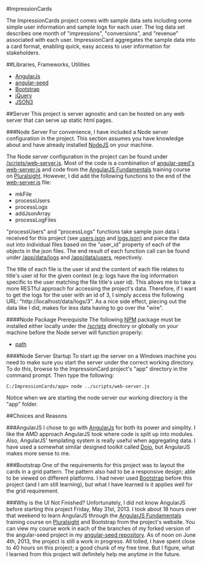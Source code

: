 #ImpressionCards

The ImpressionCards project comes with sample data sets including some simple user information and sample
logs for each user. The log data set describes one month of "impressions", "conversions", and "revenue" associated with
each user. ImpressionCard aggregates the sample data into a card format, enabling quick, easy access to
user information for stakeholders.

##Libraries, Frameworks, Utilities
- [AngularJs](http://angularjs.org/)
- [angular-seed](https://github.com/angular/angular-seed)
- [Bootstrap](http://twitter.github.io/bootstrap/)
- [jQuery](http://jquery.com/)
- [JSON3](https://github.com/bestiejs/json3)

##Server
This project is server agnostic and can be hosted on any web server that can serve up static html pages.

###Node Server
For convenience, I have included a Node server configuration in the project. This section assumes you have knowledge
about and have already installed [NodeJS](http://nodejs.org/) on your machine.

The Node server configuration in the project can be found under
[/scripts/web-server.js](https://github.com/decoy31/ImpressionCards/blob/master/scripts/web-server.js). Most of the
code is a combination of
[angular-seed's web-server.js](https://github.com/angular/angular-seed/blob/master/scripts/web-server.js) and code from
the [AngularJS Fundamentals](http://pluralsight.com/training/Courses/TableOfContents/angularjs-fundamentals) training
course on [Pluralsight](http://pluralsight.com/). However, I did add the following functions to the end of the
[web-server.js](https://github.com/decoy31/ImpressionCards/blob/master/scripts/web-server.js) file:

- mkFile
- processUsers
- processLogs
- addJsonArray
- processLogFiles

"processUsers" and "processLogs" functions take sample json data I received for this project (see
[users.json](https://github.com/decoy31/ImpressionCards/blob/master/app/data/users.json) and
[logs.json](https://github.com/decoy31/ImpressionCards/blob/master/app/data/logs.json)) and piece the data out into
individual files based on the "user_id" property of each of the objects in the json files. The end result of each
function call can be found under [/app/data/logs](https://github.com/decoy31/ImpressionCards/tree/master/app/data/logs)
and [/app/data/users](https://github.com/decoy31/ImpressionCards/tree/master/app/data/users), repectively.

The title of each file is the user id and the content of each file relates to title's user id for the given context
(e.g: logs have the log information specific to the user matching the file title's user id). This allows me to take a
more RESTful approach for accessing the project's data. Therefore, if I want to get the logs for the user with an id
of 3, I simply access the following URL: "http://localhost/data/logs/3". As a nice side effect, piecing out the data
like I did, makes for less data having to go over the "wire".

####Node Package Prerequisite
The following [NPM](https://npmjs.org/) package must be installed either locally under the
[/scripts](https://github.com/decoy31/ImpressionCards/blob/master/scripts) directory or globally on your machine
before the Node server will function properly:

- [path](https://npmjs.org/package/path)

####Node Server Startup
To start up the server on a Windows machine you need to make sure you start the server under the correct working
directory. To do this, browse to the ImpressionCard project's "app" directory in the command prompt. Then type
the following:

```dos
C:/ImpressionCards/app> node ../scripts/web-server.js
```

Notice when we are starting the node server our working directory is the "app" folder.

##Choices and Reasons

###AngularJS
I chose to go with [AngularJs](http://angularjs.org/) for both its power and simplity. I like the AMD approach
AngularJS took where code is split up into modules. Also, AngularJS' templating system is really useful when 
aggregating data. I have used a somewhat similar designed toolkit called [Dojo](http://dojotoolkit.org/), but 
AngularJS makes more sense to me.

###Bootstrap
One of the requirements for this project was to layout the cards in a grid pattern. The pattern also had to be a
responsive design; able to be viewed on different platforms. I had never used
[Bootstrap](http://twitter.github.io/bootstrap/) before this project (and I am still learning), but what I have
learned is it applies well for the grid requirement.

###Why is the UI Not Finished?
Unfortunately, I did not know AngularJS before starting this project Friday, May 31st, 2013. I took about 18 hours
over that weekend to learn AngularJS through the
[AngularJS Fundamentals](http://pluralsight.com/training/Courses/TableOfContents/angularjs-fundamentals) training
course on [Pluralsight](http://pluralsight.com/) and Bootstrap from the project's website. You can view my course work
in each of the branches of my forked version of the angular-seed project in my
[angular-seed repository](https://github.com/decoy31/angular-seed/branches). As of noon on June 4th, 2013,
the project is still a work in progress. All tolled, I have spent close to 40 hours on this project; a good chunk of
my free time. But I figure, what I learned from this project will definitely help me anytime in the future.
